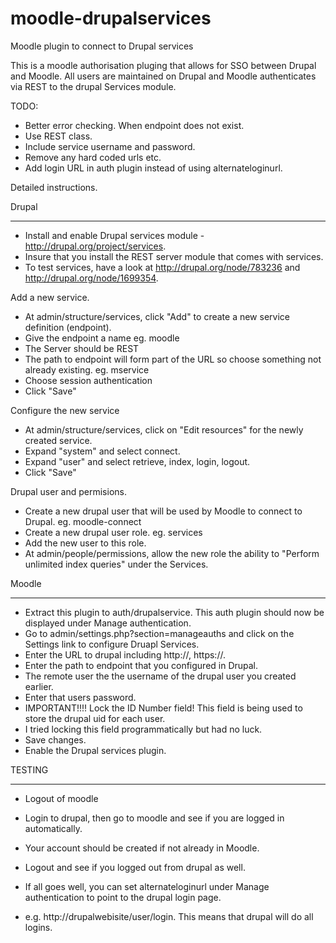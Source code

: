moodle-drupalservices
=====================

Moodle plugin to connect to Drupal services

This is a moodle authorisation pluging that allows for SSO between Drupal and Moodle.
All users are maintained on Drupal and Moodle authenticates via REST to the drupal Services module.

TODO:

* Better error checking. When endpoint does not exist.
* Use REST class.
* Include service username and password.
* Remove any hard coded urls etc.
* Add login URL in auth plugin instead of using alternateloginurl.
                        
                         

Detailed instructions.

Drupal
******************************************************************
* Install and enable Drupal services module - http://drupal.org/project/services.
* Insure that you install the REST server module that comes with services.
* To test services, have a look at http://drupal.org/node/783236 and http://drupal.org/node/1699354.

Add a new service.
* At admin/structure/services, click "Add" to create a new service definition (endpoint).
* Give the endpoint a name eg. moodle
* The Server should be REST
* The path to endpoint will form part of the URL so choose something not already existing. eg. mservice
* Choose session authentication
* Click "Save"

Configure the new service
* At admin/structure/services, click on "Edit resources" for the newly created service.
* Expand "system" and select connect.
* Expand "user" and select retrieve, index, login, logout.
* Click "Save"

Drupal user and permisions.

* Create a new drupal user that will be used by Moodle to connect to Drupal. eg. moodle-connect
* Create a new drupal user role. eg. services
* Add the new user to this role.
* At admin/people/permissions, allow the new role the ability to "Perform unlimited index queries" under the Services.

Moodle
******************************************************************
* Extract this plugin to auth/drupalservice. This auth plugin should now be displayed under Manage authentication.
* Go to admin/settings.php?section=manageauths and click on the Settings link to configure Druapl Services.
* Enter the URL to drupal including http://, https://.
* Enter the path to endpoint that you configured in Drupal.
* The remote user the the username of the drupal user you created earlier.
* Enter that users password.
* IMPORTANT!!!! Lock the ID Number field! This field is being used to store the drupal uid for each user.
* I tried locking this field programmatically but had no luck.
* Save changes.
* Enable the Drupal services plugin.

TESTING
******************************************************************
* Logout of moodle
* Login to drupal, then go to moodle and see if you are logged in automatically.
* Your account should be created if not already in Moodle.
* Logout and see if you logged out from drupal as well.

* If all goes well, you can set alternateloginurl under Manage authentication to point to the drupal login page.
* e.g. http://drupalwebisite/user/login. This means that drupal will do all logins.





